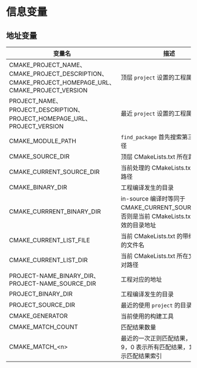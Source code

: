 # 信息变量

## 地址变量

变量名|描述|
-|-|
CMAKE_PROJECT_NAME、CMAKE_PROJECT_DESCRIPTION、CMAKE_PROJECT_HOMEPAGE_URL、CMAKE_PROJECT_VERSION|顶层 `project` 设置的工程属性
PROJECT_NAME、PROJECT_DESCRIPTION、PROJECT_HOMEPAGE_URL、PROJECT_VERSION|最近 `project` 设置的工程属性
CMAKE_MODULE_PATH|`find_package` 首先搜索第三方库的路径
CMAKE_SOURCE_DIR|顶层 CMakeLists.txt 所在路径
CMAKE_CURRENT_SOURCE_DIR|当前处理的 CMakeLists.txt 所在的路径
CMAKE_BINARY_DIR|工程编译发生的目录
CMAKE_CURRRENT_BINARY_DIR|in-source 编译时等同于 CMAKE_CURRENT_SOURCE_DIR，否则是当前 CMakeLists.txt 将要生效的目录地址
CMAKE_CURRENT_LIST_FILE|当前 CMakeLists.txt 的带绝对地址的文件名
CMAKE_CURRENT_LIST_DIR|当前 CMakeLists.txt 所在文件的绝对路径
PROJECT-NAME_BINARY_DIR、PROJECT-NAME_SOURCE_DIR|工程对应的地址
PROJECT_BINARY_DIR|工程编译发生的目录
PROJECT_SOURCE_DIR|最近的使用 `project` 的目录地址
CMAKE_GENERATOR|当前使用的构建工具
CMAKE_MATCH_COUNT|匹配结果数量
CMAKE_MATCH_\<n\>|最近的一次正则匹配结果，n 从 0 到 9，0 表示所有匹配结果，1 到 9 表示匹配结果索引